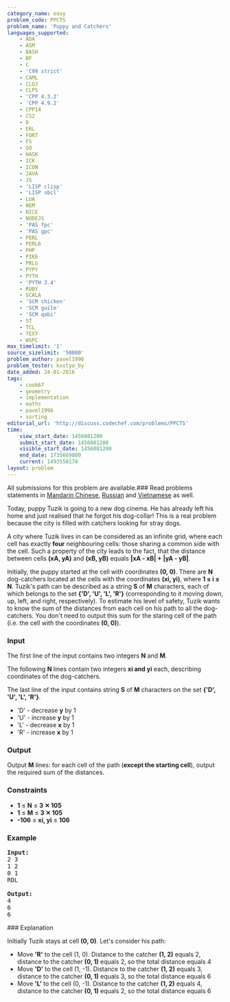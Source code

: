```yaml
---
category_name: easy
problem_code: PPCTS
problem_name: 'Puppy and Catchers'
languages_supported:
    - ADA
    - ASM
    - BASH
    - BF
    - C
    - 'C99 strict'
    - CAML
    - CLOJ
    - CLPS
    - 'CPP 4.3.2'
    - 'CPP 4.9.2'
    - CPP14
    - CS2
    - D
    - ERL
    - FORT
    - FS
    - GO
    - HASK
    - ICK
    - ICON
    - JAVA
    - JS
    - 'LISP clisp'
    - 'LISP sbcl'
    - LUA
    - NEM
    - NICE
    - NODEJS
    - 'PAS fpc'
    - 'PAS gpc'
    - PERL
    - PERL6
    - PHP
    - PIKE
    - PRLG
    - PYPY
    - PYTH
    - 'PYTH 3.4'
    - RUBY
    - SCALA
    - 'SCM chicken'
    - 'SCM guile'
    - 'SCM qobi'
    - ST
    - TCL
    - TEXT
    - WSPC
max_timelimit: '1'
source_sizelimit: '50000'
problem_author: pavel1996
problem_tester: kostya_by
date_added: 24-01-2016
tags:
    - cook67
    - geometry
    - implementation
    - maths
    - pavel1996
    - sorting
editorial_url: 'http://discuss.codechef.com/problems/PPCTS'
time:
    view_start_date: 1456081200
    submit_start_date: 1456081200
    visible_start_date: 1456081200
    end_date: 1735669800
    current: 1493558174
layout: problem
---
```

All submissions for this problem are available.###  Read problems statements in [Mandarin Chinese](http://www.codechef.com/download/translated/COOK67/mandarin/PPCTS.pdf), [Russian](http://www.codechef.com/download/translated/COOK67/russian/PPCTS.pdf) and [Vietnamese](http://www.codechef.com/download/translated/COOK67/vietnamese/PPCTS.pdf) as well.

Today, puppy Tuzik is going to a new dog cinema. He has already left his home and just realised that he forgot his dog-collar! This is a real problem because the city is filled with catchers looking for stray dogs.

A city where Tuzik lives in can be considered as an infinite grid, where each cell has exactly **four** neighbouring cells: those sharing a common side with the cell. Such a property of the city leads to the fact, that the distance between cells **(xA, yA)** and **(xB, yB)** equals **|xA - xB| + |yA - yB|**.

Initially, the puppy started at the cell with coordinates **(0, 0)**. There are **N** dog-catchers located at the cells with the coordinates **(xi, yi)**, where **1 ≤ i ≤ N**. Tuzik's path can be described as a string **S** of **M** characters, each of which belongs to the set **{'D', 'U', 'L', 'R'}** (corresponding to it moving down, up, left, and right, respectively). To estimate his level of safety, Tuzik wants to know the sum of the distances from each cell on his path to all the dog-catchers. You don't need to output this sum for the staring cell of the path (i.e. the cell with the coordinates **(0, 0)**).

### Input

The first line of the input contains two integers **N** and **M**.

The following **N** lines contain two integers **xi and yi** each, describing coordinates of the dog-catchers.

The last line of the input contains string **S** of **M** characters on the set **{'D', 'U', 'L', 'R'}**.

- 'D' - decrease **y** by 1
- 'U' - increase **y** by 1
- 'L' - decrease **x** by 1
- 'R' - increase **x** by 1

### Output

Output **M** lines: for each cell of the path (**except the starting cell**), output the required sum of the distances.

### Constraints

- **1** ≤ **N** ≤ **3 ✕ 105**
- **1** ≤ **M** ≤ **3 ✕ 105**
- **-106** ≤ **xi, yi** ≤ **106**

### Example

<pre><b>Input:</b>
2 3
1 2
0 1
RDL

<b>Output:</b>
4
6
6
</pre>### Explanation

Initially Tuzik stays at cell **(0, 0)**. Let's consider his path:

- Move **'R'** to the cell (1, 0). Distance to the catcher **(1, 2)** equals 2, distance to the catcher **(0, 1)** equals 2, so the total distance equals 4
- Move **'D'** to the cell (1, -1). Distance to the catcher **(1, 2)** equals 3, distance to the catcher **(0, 1)** equals 3, so the total distance equals 6
- Move **'L'** to the cell (0, -1). Distance to the catcher **(1, 2)** equals 4, distance to the catcher **(0, 1)** equals 2, so the total distance equals 6
